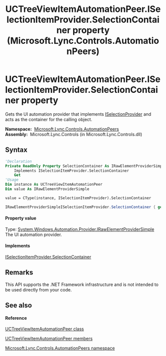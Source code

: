 ﻿---
title: UCTreeViewItemAutomationPeer.ISelectionItemProvider.SelectionContainer property  (Microsoft.Lync.Controls.AutomationPeers)
TOCTitle: 'ISelectionItemProvider.SelectionContainer property '
ms:assetid: P:Microsoft.Lync.Controls.AutomationPeers.UCTreeViewItemAutomationPeer.System#Windows#Automation#Provider#ISelectionItemProvider#SelectionContainer_DI_3_UC_OCS14MrefLyncWPF
ms:mtpsurl: https://msdn.microsoft.com/en-us/library/Hh345715(v=office.15)
ms:contentKeyID: 48592363
ms.date: 07/28/2014
mtps_version: v=office.15
f1_keywords:
- Microsoft.Lync.Controls.AutomationPeers.UCTreeViewItemAutomationPeer.ISelectionItemProvider.SelectionContainer
dev_langs:
- CSharp
- JScript
- VB
- other
---

# UCTreeViewItemAutomationPeer.ISelectionItemProvider.SelectionContainer property

Gets the UI automation provider that implements [ISelectionProvider](http://msdn2.microsoft.com/en-us/library/ms608335) and acts as the container for the calling object.

**Namespace:**  [Microsoft.Lync.Controls.AutomationPeers](microsoft-lync-controls-automationpeers-namespace_1.md)  
**Assembly:**  Microsoft.Lync.Controls (in Microsoft.Lync.Controls.dll)

## Syntax

``` vb
'Declaration
Private ReadOnly Property SelectionContainer As IRawElementProviderSimple
    Implements ISelectionItemProvider.SelectionContainer
    Get
'Usage
Dim instance As UCTreeViewItemAutomationPeer
Dim value As IRawElementProviderSimple

value = CType(instance, ISelectionItemProvider).SelectionContainer
```

``` csharp
IRawElementProviderSimpleISelectionItemProvider.SelectionContainer { get; }
```

#### Property value

Type: [System.Windows.Automation.Provider.IRawElementProviderSimple](http://msdn2.microsoft.com/en-us/library/ms608319)  
The UI automation provider.  

#### Implements

[ISelectionItemProvider.SelectionContainer](http://msdn2.microsoft.com/en-us/library/ms604383)  

## Remarks

This API supports the .NET Framework infrastructure and is not intended to be used directly from your code.

## See also

#### Reference

[UCTreeViewItemAutomationPeer class](uctreeviewitemautomationpeer-class-microsoft-lync-controls-automationpeers_1.md)

[UCTreeViewItemAutomationPeer members](uctreeviewitemautomationpeer-members-microsoft-lync-controls-automationpeers_1.md)

[Microsoft.Lync.Controls.AutomationPeers namespace](microsoft-lync-controls-automationpeers-namespace_1.md)

